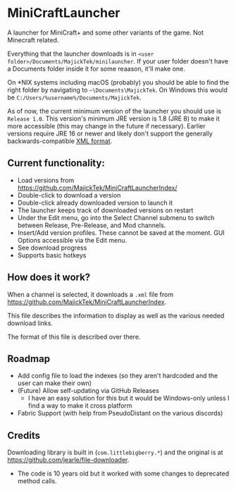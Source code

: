 # MiniCraftLauncher
A launcher for MiniCraft+ and some other variants of the game. Not Minecraft related.

Everything that the launcher downloads is in `<user folder>/Documents/MajickTek/minilauncher`. If your user folder doesn't have a Documents folder inside it for some reaason, it'll make one.

On \*NIX systems including macOS (probably) you should be able to find the right folder by navigating to `~\Documents\MajickTek`. On Windows this would be `C:/Users/%username%/Documents/MajickTek`.

As of now, the current minimum version of the launcher you should use is `Release 1.0`. This version's minimum JRE version is 1.8 (JRE 8) to make it more accessible (this may change in the future if necessary). Earlier versions require JRE 16 or newer and likely don't support the generally backwards-compatible [XML format](https://github.com/MajickTek/MiniCraftLauncherIndex).

## Current functionality:
- Load versions from https://github.com/MajickTek/MiniCraftLauncherIndex/
- Double-click to download a version
- Double-click already downloaded version to launch it
- The launcher keeps track of downloaded versions on restart
- Under the Edit menu, go into the Select Channel submenu to switch between Release, Pre-Release, and Mod channels.
- Insert/Add version profiles. These cannot be saved at the moment. GUI Options accessible via the Edit menu.
- See download progress
- Supports basic hotkeys
## How does it work?
When a channel is selected, it downloads a `.xml` file from https://github.com/MajickTek/MiniCraftLauncherIndex.

This file describes the information to display as well as the various needed download links.

The format of this file is described over there.

## Roadmap
- Add config file to load the indexes (so they aren't hardcoded and the user can make their own)
- (Future) Allow self-updating via GitHub Releases
  - I have an easy solution for this but it would be Windows-only unless I find a way to make it cross platform
- Fabric Support (with help from PseudoDistant on the various discords)

## Credits
Downloading library is built in (`com.littlebigberry.*`) and the original is at https://github.com/jearle/file-downloader.
- The code is 10 years old but it worked with some changes to deprecated method calls.
